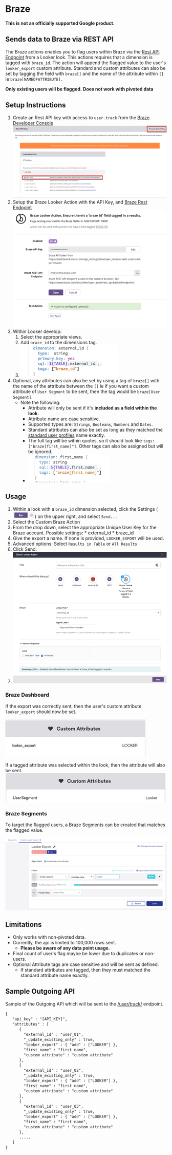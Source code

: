 # Braze

**This is not an officially supported Google product.**

## Sends data to Braze via REST API
The Braze actions enables you to flag users within Braze via the [Rest API Endpoint](https://www.braze.com/docs/developer_guide/rest_api/user_data/#user-track-request) from a Looker look. This actions requires that a dimension is tagged with `braze_id`.  The action will append the flagged value to the user's `looker_export` custom attribute.  Standard and custom attributes can also be set by tagging the field with `braze[]` and the name of the attribute within `[]` ie `braze[NAMEOFATTRIBUTE]`.

**Only existing users will be flagged.**
**Does not work with pivoted data**

## Setup Instructions
  1. Create an Rest API key with access to `user.track` from the [Braze Developer Console](https://dashboard.braze.com/app_settings/developer_console/) ![](braze_api_key.png)
  2. Setup the Braze Looker Action with the API Key, and [Braze Rest Endpoint](https://www.braze.com/docs/developer_guide/rest_api/basics/#endpoints) ![](braze_action.png)
  3. Within Looker develop:
     1. Select the appropriate views.
     2. Add `braze_id` to the dimensions tag.
     3. ![](braze_id.png)
  4. Optional, any attributes can also be set by using a tag of `braze[]` with the name of the attribute between the `[]` ie if you want a custom attribute of `User Segment` to be sent, then the tag would be `braze[User Segment]`.
     * Note the following:
       * Attribute will only be sent if it's **included as a field within the look**.
       * Attribute name are case sensitive.
       * Supported types are: `Strings`, `Booleans`, `Numbers` and `Dates`.
       * Standard attributes can also be set as long as they matched the [standard user profiles](https://www.braze.com/docs/api/endpoints/user_data/#braze-user-profile-fields) name exactly.
       * The full tag will be within quotes, so it should look like `tags: ["braze[first_name]"]`. Other tags can also be assigned but will be ignored.
       * ![](braze_custom_tags.png)

## Usage
  1. Within a look with a `braze_id` dimension selected, click the Settings (![](looker_settings.png)) on the upper right, and select `Send...`
  2. Select the Custom Braze Action
  3. From the drop down, select the appropriate Unique User Key for the Braze account. Possible settings:
    * external_id
    * braze_id
  4. Give the export a name. If none is provided, `LOOKER_EXPORT` will be used.
  5. Advanced options: Select `Results in Table` or `All Results`
  6. Click Send.
  7. ![](braze_action_send.png)

### Braze Dashboard
If the export was correctly sent, then the user's custom attribute `looker_export` should now be set.

![](braze_custom_attributes.png)

If a tagged attribute was selected within the look, then the attribute will also be sent.
![](braze_set_custom_attribute.png)

### Braze Segments
To target the flagged users, a Braze Segments can be created that matches the flagged value.

![](braze_segments.png)

## Limitations
  * Only works with non-pivoted data.
  * Currently, the api is limited to 100,000 rows sent.
    * **Please be aware of any data point usage.**
  * Final count of user's flag maybe be lower due to duplicates or non-users.
  * Optional Attribute tags are case sensitive and will be sent as defined.
    * If standard attributes are tagged, then they must matched the standard attribute name exactly.

## Sample Outgoing API
Sample of the Outgoing API which will be sent to the [/user/track/](https://www.braze.com/docs/developer_guide/rest_api/user_data/#user-track-request) endpoint.
```
{
   "api_key" : "[API_KEY]",
   "attributes" : [
      {
        "external_id" : "user_01",
        "_update_existing_only" : true,
        "looker_export" : { "add" : ["LOOKER"] },
        "first_name" : "first name",
        "custom attribute" : "custom attribute"
      },
      {
        "external_id" : "user_02",
        "_update_existing_only" : true,
        "looker_export" : { "add" : ["LOOKER"] },
        "first_name" : "first name",
        "custom attribute" : "custom attribute"
      },
      {
        "external_id" : "user_03",
        "_update_existing_only" : true,
        "looker_export" : { "add" : ["LOOKER"] },
        "first_name" : "first name",
        "custom attribute" : "custom attribute"
      },
      .....
   ]
}
```
